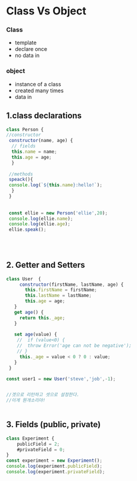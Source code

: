 # Class Vs Object

### Class

* template
* declare once
* no data in

### object

* instance of a class
* created many times
* data in

## 1.class declarations

```javascript
class Person {
//constructor
 constructor(name, age) {
  // fields
  this.name = name;
  this.age = age;
  }
  
 //methods
 speack(){
 console.log(`${this.name}:hello!`);
  }
 }
 
 
 const ellie = new Person('ellie',20);
 console.log(ellie.name);
 console.log(ellie.age);
 ellie.speak();
 
 
 
```

## 2. Getter and Setters

```javascript
class User  {
     constructor(firstName, lastName, age) {
       this.firstName = firstName;
       this.lastName = lastName;
       this.age = age;
   }
   get age() {
     return this._age;
   }
   
   set age(value) {
    //  if (value<0) {
    //  throw Error('age can not be negative');
    // }
     this._age = value < 0 ? 0 : value;
   }
 }

const user1 = new User('steve','job',-1);


//겟으로 리턴하고 셋으로 설정한다.
//이게 뭔개소리야! 
 
```

## 3. Fields  \(public, private\)

```javascript
class Experiment {
    publicField = 2;
    #privateField = 0;
}
const experiment = new Experiment();
console.log(experiment.publicField);
console.log(experiment.privateField);
```

